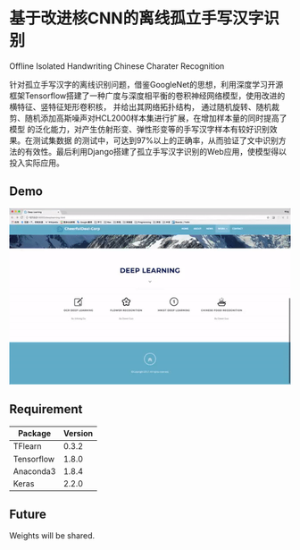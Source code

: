 # 基于改进核CNN的离线孤立手写汉字识别
Offline Isolated Handwriting Chinese Charater Recognition

  针对孤立手写汉字的离线识别问题，借鉴GoogleNet的思想，利用深度学习开源框架Tensorflow搭建了一种广度与深度相平衡的卷积神经网络模型，使用改进的横特征、竖特征矩形卷积核，
  并给出其网络拓扑结构，
  通过随机旋转、随机裁剪、随机添加高斯噪声对HCL2000样本集进行扩展，在增加样本量的同时提高了模型
  的泛化能力，对产生仿射形变、弹性形变等的手写汉字样本有较好识别效果。在测试集数据
  的测试中，可达到97%以上的正确率，从而验证了文中识别方法的有效性。最后利用Django搭建了孤立手写汉字识别的Web应用，使模型得以投入实际应用。

## Demo
![demo](img/demo.gif "Demo")

## Requirement
Package|Version
---|---
TFlearn|0.3.2
Tensorflow|1.8.0
Anaconda3|1.8.4
Keras|2.2.0

## Future
Weights will be shared.
